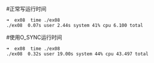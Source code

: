 #正常写运行时间

    ➜  ex08  time ./ex08
    ./ex08  0.07s user 2.44s system 41% cpu 6.100 total

#使用O_SYNC运行时间

    ➜  ex08  time ./ex08
    ./ex08  0.32s user 19.00s system 44% cpu 43.497 total
